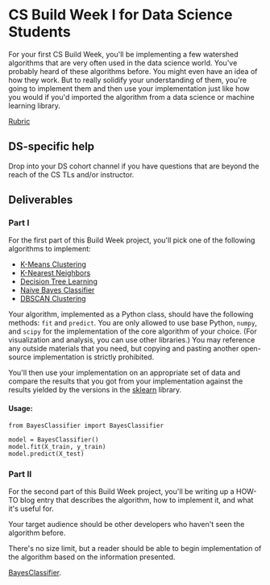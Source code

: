 # CS Build Week I for Data Science Students

For your first CS Build Week, you'll be implementing a few watershed
algorithms that are very often used in the data science world. You've
probably heard of these algorithms before. You might even have an idea
of how they work. But to really solidify your understanding of them,
you're going to implement them and then use your implementation just
like how you would if you'd imported the algorithm from a data science
or machine learning library. 

[Rubric](Rubric.md)

## DS-specific help

Drop into your DS cohort channel if you have questions that are beyond
the reach of the CS TLs and/or instructor.

## Deliverables

### Part I

For the first part of this Build Week project, you'll pick one of the
following algorithms to implement:

- [K-Means Clustering](https://en.wikipedia.org/wiki/K-means_clustering)
- [K-Nearest Neighbors](https://en.wikipedia.org/wiki/K-nearest_neighbors_algorithm)
- [Decision Tree Learning](https://en.wikipedia.org/wiki/Decision_tree_learning)
- [Naive Bayes Classifier](https://en.wikipedia.org/wiki/Naive_Bayes_classifier)
- [DBSCAN Clustering](https://en.wikipedia.org/wiki/DBSCAN)

Your algorithm, implemented as a Python class, should have the following
methods: `fit` and `predict`. You are only allowed to use base Python,
`numpy`, and `scipy` for the implementation of the core algorithm of
your choice. (For visualization and analysis, you can use other
libraries.) You may reference any outside materials that you need, but
copying and pasting another open-source implementation is strictly
prohibited.

You'll then use your implementation on an appropriate set of data and
compare the results that you got from your implementation against the
results yielded by the versions in the
[sklearn](https://scikit-learn.org/stable/) library.

#### Usage:
    from BayesClassifier import BayesClassifier
    
    model = BayesClassifier()
    model.fit(X_train, y_train)
    model.predict(X_test)


### Part II

For the second part of this Build Week project, you'll be writing up a
HOW-TO blog entry that describes the algorithm, how to implement it, and
what it's useful for.

Your target audience should be other developers who haven't seen the
algorithm before.

There's no size limit, but a reader should be able to begin
implementation of the algorithm based on the information presented.

[BayesClassifier](https://tmbern.github.io/2020-06-26-Bayes-Classifier/).
